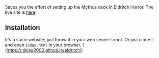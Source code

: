 

Saves you the effort of setting up the Mythos deck in Eldritch Horror. The live
site is [here](https://ninjag2000.github.io/eldritch/).

## Installation ##

It's a static website; just throw it in your web server's root. Or just clone it
and open `index.html` in your browser.
](https://ninjag2000.github.io/eldritch/)
